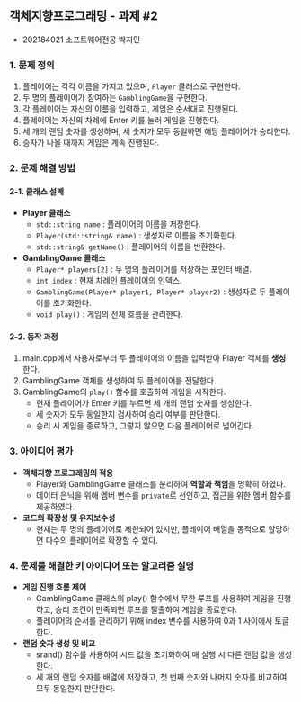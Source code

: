 ## 객체지향프로그래밍 - 과제 #2

- 202184021 소프트웨어전공 박지민

### 1. 문제 정의

1. 플레이어는 각각 이름을 가지고 있으며, `Player` 클래스로 구현한다.
2. 두 명의 플레이어가 참여하는 `GamblingGame`을 구현한다.
3. 각 플레이어는 자신의 이름을 입력하고, 게임은 순서대로 진행된다.
4. 플레이어는 자신의 차례에 Enter 키를 눌러 게임을 진행한다.
5. 세 개의 랜덤 숫자를 생성하며, 세 숫자가 모두 동일하면 해당 플레이어가 승리한다.
6. 승자가 나올 때까지 게임은 계속 진행된다.

### 2. 문제 해결 방법

#### 2-1. 클래스 설계

- **Player 클래스**
  - `std::string name` : 플레이어의 이름을 저장한다.
  - `Player(std::string& name)` : 생성자로 이름을 초기화한다.
  - `std::string& getName()` : 플레이어의 이름을 반환한다.
- **GamblingGame 클래스**
  - `Player* players[2]` : 두 명의 플레이어를 저장하는 포인터 배열.
  - `int index` : 현재 차례인 플레이어의 인덱스.
  - `GamblingGame(Player* player1, Player* player2)` : 생성자로 두 플레이어를 초기화한다.
  - `void play()` : 게임의 전체 흐름을 관리한다.

#### 2-2. 동작 과정

1. main.cpp에서 사용자로부터 두 플레이어의 이름을 입력받아 Player 객체를 **생성**한다.
2. GamblingGame 객체를 생성하여 두 플레이어를 전달한다.
3. GamblingGame의 `play()` 함수를 호출하여 게임을 시작한다.
   - 현재 플레이어가 Enter 키를 누르면 세 개의 랜덤 숫자를 생성한다.
   - 세 숫자가 모두 동일한지 검사하여 승리 여부를 판단한다.
   - 승리 시 게임을 종료하고, 그렇지 않으면 다음 플레이어로 넘어간다.

### 3. 아이디어 평가

- **객체지향 프로그래밍의 적용**
  - Player와 GamblingGame 클래스를 분리하여 **역할과 책임**을 명확히 하였다.
  - 데이터 은닉을 위해 멤버 변수를 `private`로 선언하고, 접근을 위한 멤버 함수를 제공하였다.
- **코드의 확장성 및 유지보수성**
  - 현재는 두 명의 플레이어로 제한되어 있지만, 플레이어 배열을 동적으로 할당하면 다수의 플레이어로 확장할 수 있다.

### 4. 문제를 해결한 키 아이디어 또는 알고리즘 설명

- **게임 진행 흐름 제어**
  - GamblingGame 클래스의 play() 함수에서 무한 루프를 사용하여 게임을 진행하고, 승리 조건이 만족되면 루프를 탈출하여 게임을 종료한다.
  - 플레이어의 순서를 관리하기 위해 index 변수를 사용하여 0과 1 사이에서 토글한다.
- **랜덤 숫자 생성 및 비교**
  - srand() 함수를 사용하여 시드 값을 초기화하여 매 실행 시 다른 랜덤 값을 생성한다.
  - 세 개의 랜덤 숫자를 배열에 저장하고, 첫 번째 숫자와 나머지 숫자를 비교하여 모두 동일한지 판단한다.
